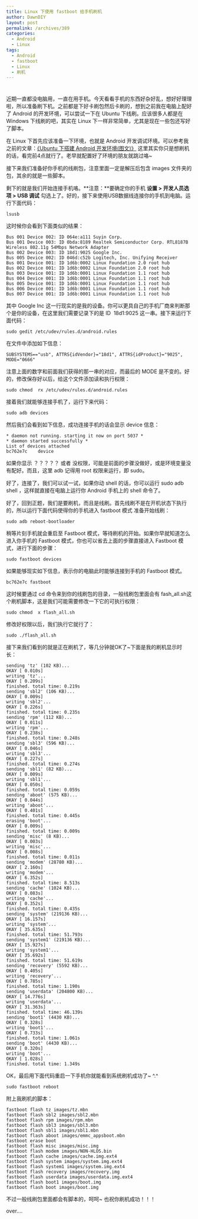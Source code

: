```yaml
---
title: Linux 下使用 fastboot 给手机刷机
author: DawnDIY
layout: post
permalink: /archives/389
categories:
  - Android
  - Linux
tags:
  - Android
  - fastboot
  - Linux
  - 刷机
---
```

# 

近期一直都没电脑用，一直在用手机。今天看看手机的东西好杂好乱，想好好理理啦，所以准备刷下机。之前都是下好卡刷包然后卡刷的，想到之前我在电脑上配好了 Android 的开发环境，可以尝试一下在 Ubuntu 下线刷。应该很多人都是在 Windows 下线刷的吧，其实在 Linux 下一样非常简单，尤其是现在一些包还写好了脚本。

在 Linux 下首先应该准备一下环境，也就是 Android 开发调试环境。可以参考我之前的文章：[《Ubuntu 下搭建 Android 开发环境(图文)》][1] 这里其实你只是想刷机的话，看完前4点就行了。老早就配置好了环境的朋友就跳过咯~

 [1]: http://www.dawndiy.com/archives/153 "Ubuntu 下搭建 Android 开发环境(图文)"

接下来我们准备好你手机的线刷包，注意里面一定是解压后包含 images 文件夹的包，其余的就是一些脚本。

剩下的就是我们开始连接手机咯。**注意：**要确定你的手机 **设置 > 开发人员选项 > USB 调试** 勾选上了。好的，接下来使用USB数据线连接你的手机到电脑。运行下面代码：

    lsusb

这时候你会看到下面类似的结果：



    Bus 001 Device 002: ID 064e:a111 Suyin Corp. 
    Bus 001 Device 003: ID 0bda:8189 Realtek Semiconductor Corp. RTL8187B Wireless 802.11g 54Mbps Network Adapter
    Bus 002 Device 003: ID 18d1:9025 Google Inc. 
    Bus 005 Device 002: ID 046d:c52b Logitech, Inc. Unifying Receiver
    Bus 001 Device 001: ID 1d6b:0002 Linux Foundation 2.0 root hub
    Bus 002 Device 001: ID 1d6b:0002 Linux Foundation 2.0 root hub
    Bus 003 Device 001: ID 1d6b:0001 Linux Foundation 1.1 root hub
    Bus 004 Device 001: ID 1d6b:0001 Linux Foundation 1.1 root hub
    Bus 005 Device 001: ID 1d6b:0001 Linux Foundation 1.1 root hub
    Bus 006 Device 001: ID 1d6b:0001 Linux Foundation 1.1 root hub
    Bus 007 Device 001: ID 1d6b:0001 Linux Foundation 1.1 root hub

其中 Google Inc 这一行现实的是我的设备。你可以更具自己的手机厂商来判断那个是你的设备，在这里我们需要记录下的是 ID  18d1:9025 这一串。接下来运行下面代码：

    sudo gedit /etc/udev/rules.d/android.rules

在文件中添加如下信息：

    SUBSYSTEMS=="usb", ATTRS{idVendor}="18d1", ATTRS{idProduct}="9025", MODE="0666"

注意上面的数字和前面我们获得的那一串的对应，而最后的 MODE 是不变的。好的，修改保存好以后，给这个文件添加读和执行权限：

    sudo chmod  rx /etc/udev/rules.d/android.rules

接着我们就能够连接手机了，运行下来代码：

    sudo adb devices

然后我们会看到如下信息，成功连接手机的话会显示 device 信息：

    * daemon not running. starting it now on port 5037 *
    * daemon started successfully *
    List of devices attached 
    bc762e7c	device

如果你显示 ？？？？？ 或者 没权限，可能是前面的步骤没做好，或是环境变量没有配好。而且，这里 adb 记得用 root 权限来运行，即 sudo。

好了，连接了，我们可以试一试，如果你动 shell 的话，你可以运行 sudo adb shell ，这样就直接在电脑上运行你 Android 手机上的 shell 命令了。

好了，回到正题，我们是要刷机，而且是线刷。首先线刷不是在开机状态下执行的，所以运行下面代码使得你的手机进入 fastboot 模式 准备开始线刷：

    sudo adb reboot-bootloader

稍等片刻手机就会重启至 Fastboot 模式，等待刷机的开始。如果你早就知道怎么进入你手机的 Fastboot 模式，你也可以省去上面的步骤直接进入 Fastboot 模式，进行下面的步骤：

    sudo fastboot devices

如果能够现实如下信息，表示你的电脑此时能够连接到手机的 Fastboot 模式。

    bc762e7c fastboot

这时候要通过 cd 命令来到你的线刷包的目录，一般线刷包里面会有 fash_all.sh这个刷机脚本，这是我们可能需要修改一下它的可执行权限：

    sudo chmod  x flash_all.sh

修改好权限以后，我们执行它就行了：

    sudo ./flash_all.sh

接下来我们看到的就是正在刷机了，等几分钟就OK了~下面是我的刷机显示时长：

    sending 'tz' (102 KB)...
    OKAY [ 0.010s]
    writing 'tz'...
    OKAY [ 0.209s]
    finished. total time: 0.219s
    sending 'sbl2' (106 KB)...
    OKAY [ 0.009s]
    writing 'sbl2'...
    OKAY [ 0.226s]
    finished. total time: 0.235s
    sending 'rpm' (112 KB)...
    OKAY [ 0.011s]
    writing 'rpm'...
    OKAY [ 0.238s]
    finished. total time: 0.248s
    sending 'sbl3' (596 KB)...
    OKAY [ 0.046s]
    writing 'sbl3'...
    OKAY [ 0.227s]
    finished. total time: 0.274s
    sending 'sbl1' (82 KB)...
    OKAY [ 0.009s]
    writing 'sbl1'...
    OKAY [ 0.050s]
    finished. total time: 0.059s
    sending 'aboot' (575 KB)...
    OKAY [ 0.044s]
    writing 'aboot'...
    OKAY [ 0.401s]
    finished. total time: 0.445s
    erasing 'boot'...
    OKAY [ 0.009s]
    finished. total time: 0.009s
    sending 'misc' (8 KB)...
    OKAY [ 0.003s]
    writing 'misc'...
    OKAY [ 0.008s]
    finished. total time: 0.011s
    sending 'modem' (28780 KB)...
    OKAY [ 2.160s]
    writing 'modem'...
    OKAY [ 6.352s]
    finished. total time: 8.513s
    sending 'cache' (1024 KB)...
    OKAY [ 0.083s]
    writing 'cache'...
    OKAY [ 0.352s]
    finished. total time: 0.435s
    sending 'system' (219136 KB)...
    OKAY [ 16.157s]
    writing 'system'...
    OKAY [ 35.635s]
    finished. total time: 51.793s
    sending 'system1' (219136 KB)...
    OKAY [ 15.927s]
    writing 'system1'...
    OKAY [ 35.692s]
    finished. total time: 51.619s
    sending 'recovery' (5592 KB)...
    OKAY [ 0.405s]
    writing 'recovery'...
    OKAY [ 0.785s]
    finished. total time: 1.190s
    sending 'userdata' (204800 KB)...
    OKAY [ 14.776s]
    writing 'userdata'...
    OKAY [ 31.363s]
    finished. total time: 46.139s
    sending 'boot1' (4430 KB)...
    OKAY [ 0.328s]
    writing 'boot1'...
    OKAY [ 0.733s]
    finished. total time: 1.061s
    sending 'boot' (4430 KB)...
    OKAY [ 0.320s]
    writing 'boot'...
    OKAY [ 1.028s]
    finished. total time: 1.349s

OK，最后用下面代码重启一下手机你就能看到系统刷机成功了~ ^.^

    sudo fastboot reboot

附上我刷机的脚本：

    fastboot flash tz images/tz.mbn
    fastboot flash sbl2 images/sbl2.mbn
    fastboot flash rpm images/rpm.mbn
    fastboot flash sbl3 images/sbl3.mbn
    fastboot flash sbl1 images/sbl1.mbn
    fastboot flash aboot images/emmc_appsboot.mbn
    fastboot erase boot
    fastboot flash misc images/misc.img
    fastboot flash modem images/NON-HLOS.bin
    fastboot flash cache images/cache.img.ext4
    fastboot flash system images/system.img.ext4
    fastboot flash system1 images/system.img.ext4
    fastboot flash recovery images/recovery.img
    fastboot flash userdata images/userdata.img.ext4
    fastboot flash boot1 images/boot.img
    fastboot flash boot images/boot.img

不过一般线刷包里面都会有脚本的，呵呵~ 也祝你刷机成功！！！

over….

 

 